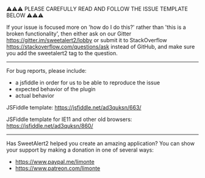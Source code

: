 ⚠⚠⚠ PLEASE CAREFULLY READ AND FOLLOW THE ISSUE TEMPLATE BELOW ⚠⚠⚠


If your issue is focused more on 'how do I do this?' rather than 'this is a broken functionality', then either ask on our Gitter https://gitter.im/sweetalert2/lobby or submit it to StackOverflow https://stackoverflow.com/questions/ask instead of GitHub, and make sure you add the sweetalert2 tag to the question.

---

For bug reports, please include:

- a jsfiddle in order for us to be able to reproduce the issue
- expected behavior of the plugin
- actual behavior

JSFiddle template: https://jsfiddle.net/ad3quksn/663/

JSFiddle template for IE11 and other old browsers: https://jsfiddle.net/ad3quksn/860/

---

Has SweetAlert2 helped you create an amazing application? You can show your support by making a donation in one of several ways:
- https://www.paypal.me/limonte
- https://www.patreon.com/limonte
